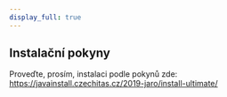 ```yaml
---
display_full: true
---
```

Instalační pokyny
-----------------

Proveďte, prosím, instalaci podle pokynů zde:
<https://javainstall.czechitas.cz/2019-jaro/install-ultimate/>
